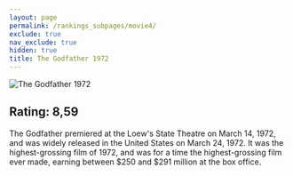 ```yaml
---
layout: page
permalink: /rankings_subpages/movie4/
exclude: true
nav_exclude: true
hidden: true
title: The Godfather 1972
---
```


![The Godfather 1972](https://fwcdn.pl/fpo/10/89/1089/7196615_1.7.webp)
    
## Rating: 8,59


The Godfather premiered at the Loew's State Theatre on March 14, 1972, and was widely released in the United States on March 24, 1972. It was the highest-grossing film of 1972, and was for a time the highest-grossing film ever made, earning between $250 and $291 million at the box office.